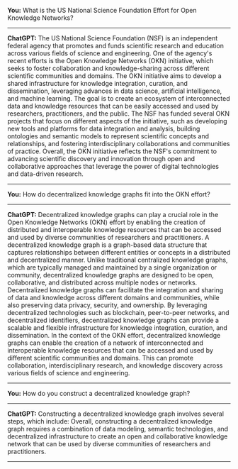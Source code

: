 **You:**
What is the US National Science Foundation Effort for Open Knowledge Networks?

 --------
**ChatGPT:**
The US National Science Foundation (NSF) is an independent federal agency that promotes and funds scientific research and education across various fields of science and engineering. One of the agency's recent efforts is the Open Knowledge Networks (OKN) initiative, which seeks to foster collaboration and knowledge-sharing across different scientific communities and domains.
The OKN initiative aims to develop a shared infrastructure for knowledge integration, curation, and dissemination, leveraging advances in data science, artificial intelligence, and machine learning. The goal is to create an ecosystem of interconnected data and knowledge resources that can be easily accessed and used by researchers, practitioners, and the public.
The NSF has funded several OKN projects that focus on different aspects of the initiative, such as developing new tools and platforms for data integration and analysis, building ontologies and semantic models to represent scientific concepts and relationships, and fostering interdisciplinary collaborations and communities of practice.
Overall, the OKN initiative reflects the NSF's commitment to advancing scientific discovery and innovation through open and collaborative approaches that leverage the power of digital technologies and data-driven research.


 --------
**You:**
How do decentralized knowledge graphs fit into the OKN effort?

 --------
**ChatGPT:**
Decentralized knowledge graphs can play a crucial role in the Open Knowledge Networks (OKN) effort by enabling the creation of distributed and interoperable knowledge resources that can be accessed and used by diverse communities of researchers and practitioners.
A decentralized knowledge graph is a graph-based data structure that captures relationships between different entities or concepts in a distributed and decentralized manner. Unlike traditional centralized knowledge graphs, which are typically managed and maintained by a single organization or community, decentralized knowledge graphs are designed to be open, collaborative, and distributed across multiple nodes or networks.
Decentralized knowledge graphs can facilitate the integration and sharing of data and knowledge across different domains and communities, while also preserving data privacy, security, and ownership. By leveraging decentralized technologies such as blockchain, peer-to-peer networks, and decentralized identifiers, decentralized knowledge graphs can provide a scalable and flexible infrastructure for knowledge integration, curation, and dissemination.
In the context of the OKN effort, decentralized knowledge graphs can enable the creation of a network of interconnected and interoperable knowledge resources that can be accessed and used by different scientific communities and domains. This can promote collaboration, interdisciplinary research, and knowledge discovery across various fields of science and engineering.


 --------
**You:**
How do you construct a decentralized knowledge graph?

 --------
**ChatGPT:**
Constructing a decentralized knowledge graph involves several steps, which include:
Overall, constructing a decentralized knowledge graph requires a combination of data modeling, semantic technologies, and decentralized infrastructure to create an open and collaborative knowledge network that can be used by diverse communities of researchers and practitioners.


 --------
